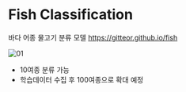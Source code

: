 # Fish Classification
바다 어종 물고기 분류 모델
https://gitteor.github.io/fish

![01](https://user-images.githubusercontent.com/47709585/130359510-eaf33916-bc52-40c8-9529-ea113ff31958.PNG)


- 10여종 분류 가능
- 학습데이터 수집 후 100여종으로 확대 예정
